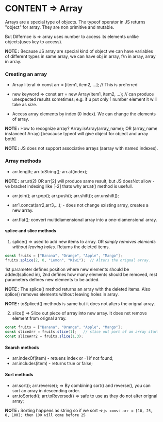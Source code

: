# CONTENT => Array

Arrays are a special type of objects. The typeof operator in JS returns "object" for array. They are non primitive and mutable.

But Differnce is => array uses number to access its elements unlike objects(uses key to access).

**NOTE :** Because JS array are special kind of object we can have variables of different types in same array, we can have obj in array, f/n in array, array in array.

### Creating an array
- Array literal => const arr = [item1, item2, ...];                  // This is preferred
- new keyword => const arr = new Array(item1, item2, ...);      // can produce unexpected results sometimes; e.g. if u put only 1 number element it will take as size.

- Access array elements by index (0 index). We can change the elements of array.

**NOTE :** How to recognize array? Array.isArray(array_name); OR (array_name instanceof Array) [beacause typeof will give object for object and array both]

**NOTE :** JS does not support associative arrays (aarray with named indexes).

### Array methods

- arr.length;  arr.toString(); arr.at(index);

**NOTE :** arr.at(2) OR arr[2] will produce same result, but JS doesNot allow -ve bracket indexing like [-2] thats why arr.at() method is usefull.

- arr.join(); arr.pop(); arr.push(); arr.shift(); arr.unshift();

- arr1.concat(arr2,arr3,...); - does not change existing array, creates a new array.

- arr.flat(); convert multidiamensional array into a one-diamensional array.

#### splice and slice methods 

1. splice() => used to add new items to array. OR *simply removes elements without leaving holes.* Returns the deleted items. 

```js
const fruits = ["Banana", "Orange", "Apple", "Mango"];
fruits.splice(2, 0, "Lemon", "Kiwi");  // Alters the orignal array.
```
1st parameter defines position where new elements should be added(spliced in), 2nd defines how many elements should be removed, rest parameters defines new elements to be added. 

**NOTE :** The splice() method returns an array with the deleted items. Also splice() removes elements without leaving holes in array.

**NOTE :** toSpliced() methods is same but it does not alters the orignal array.

2. slice() => Slice out piece of array into new array. It does not remove element from orignal array.
``` js
const fruits = ["Banana", "Orange", "Apple", "Mango"];
const sliceArr = fruits.slice(1);   // slice out part of an array starting from array element 1.
const sliceArr2 = fruits.slice(1,3);
```

#### Search methods

- arr.indexOf(item) - retuens index or -1 if not found;
- arr.includes(item) - returns true or false;

#### Sort methods

- arr.sort(); arr.reverse(); => By combining sort() and reverse(), you can sort an array in descending order.
- arr.toSorted(); arr.toReversed() => safe to use as they do not alter orignal array;

**NOTE :** Sorting happens as string so if we sort =>```js const arr = [10, 25, 8, 100]; then 100 will come before 25 ```











